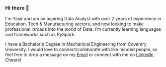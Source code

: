### Hi there 👋

I'm Yasir and am an aspiring Data Analyst with over 2 years of experience in Education, Tech & Manufacturing sectors, and now looking to make professional inroads into the world of Data. I'm currently learning languages and frameworks such as PySpark.

I have a Bachelor's Degree in Mechanical Engineering from Coventry University. I would love to connect/collaborate with like minded people, so feel free to drop a message on my [Email](yasir.savanur@gmail.com) or connect with me on [LinkedIn](https://www.linkedin.com/in/yasir-savanur/). Cheers!
<!--
**yasirsavanur/yasirsavanur** is a ✨ _special_ ✨ repository because its `README.md` (this file) appears on your GitHub profile.

Here are some ideas to get you started:

- 🔭 I’m currently working on ...
- 🌱 I’m currently learning ...
- 👯 I’m looking to collaborate on ...
- 🤔 I’m looking for help with ...
- 💬 Ask me about ...
- 📫 How to reach me: ...
- 😄 Pronouns: ...
- ⚡ Fun fact: ...
-->
